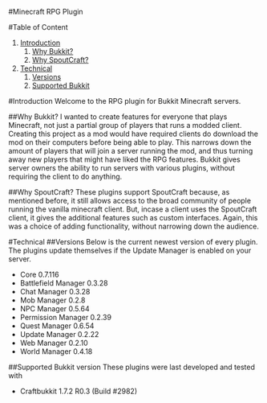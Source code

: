 #Minecraft RPG Plugin

#Table of Content

1. [Introduction](#ref_intro)
    1. [Why Bukkit?](#ref_whybukkit)
    1. [Why SpoutCraft?](#ref_whyspout)
1. [Technical](#ref_tech)
    1. [Versions](#ref_version)
    1. [Supported Bukkit](#ref_suppbukkit)

<a name="ref_intro"></a>
#Introduction
Welcome to the RPG plugin for Bukkit Minecraft servers.

<a name="ref_whybukkit"></a>
##Why Bukkit?
I wanted to create features for everyone that plays Minecraft, not just a partial group of players that runs a modded client.
Creating this project as a mod would have required clients do download the mod on their computers before being able to play.
This narrows down the amount of players that will join a server running the mod, and thus turning away new players that might have liked the RPG features.
Bukkit gives server owners the ability to run servers with various plugins, without requiring the client to do anything.

<a name="ref_whyspout"></a>
##Why SpoutCraft?
These plugins support SpoutCraft because, as mentioned before, it still allows access to the broad community of people running the vanilla minecraft client.
But, incase a client uses the SpoutCraft client, it gives the additional features such as custom interfaces.
Again, this was a choice of adding functionality, without narrowing down the audience.

<a name="ref_tech"></a>
#Technical
<a name="ref_versions"></a>
##Versions
Below is the current newest version of every plugin. The plugins update themselves if the Update Manager is enabled on your server.

 - Core			0.7.116
 - Battlefield Manager	0.3.28
 - Chat Manager		0.3.28
 - Mob Manager		0.2.8
 - NPC Manager		0.5.64
 - Permission Manager	0.2.39
 - Quest Manager	0.6.54
 - Update Manager	0.2.22
 - Web Manager		0.2.10
 - World Manager	0.4.18

<a name="ref_suppbukkit"></a>
##Supported Bukkit version
These plugins were last developed and tested with

 - Craftbukkit 1.7.2 R0.3 (Build #2982)
